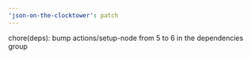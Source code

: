 ```yaml
---
'json-on-the-clocktower': patch
---
```


chore(deps): bump actions/setup-node from 5 to 6 in the dependencies group
